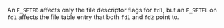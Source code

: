 An `F_SETFD` affects only the file descriptor flags for `fd1`, but an
`F_SETFL` on `fd1` affects the file table entry that both `fd1` and `fd2` point
to.


